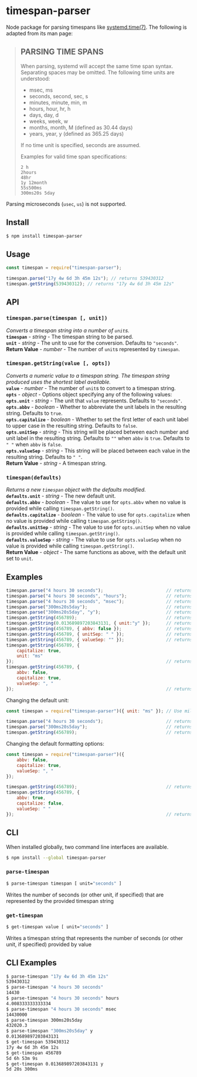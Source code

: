 # timespan-parser
Node package for parsing timespans like [systemd.time(7)](https://www.freedesktop.org/software/systemd/man/systemd.time.html).  The following is adapted from its man page:

> ## PARSING TIME SPANS
> When parsing, systemd will accept the same time span syntax.
> Separating spaces may be omitted. The following time units are
> understood:
>
> * msec, ms
> * seconds, second, sec, s
> * minutes, minute, min, m
> * hours, hour, hr, h
> * days, day, d
> * weeks, week, w
> * months, month, M (defined as 30.44 days)
> * years, year, y (defined as 365.25 days)
>
> If no time unit is specified, seconds are assumed.
>
> Examples for valid time span specifications:
>
>     2 h
>     2hours
>     48hr
>     1y 12month
>     55s500ms
>     300ms20s 5day

Parsing microseconds (`usec`, `us`) is not supported.

## Install

```sh
$ npm install timespan-parser
```

## Usage

```javascript
const timespan = require("timespan-parser");

timespan.parse("17y 4w 6d 3h 45m 12s"); // returns 539430312
timespan.getString(539430312); // returns "17y 4w 6d 3h 45m 12s"
```

## API
### `timespan.parse(timespan [, unit])`
*Converts a timespan string into a number of `unit`s.*\
**`timespan`** - *string* - The timespan string to be parsed.\
**`unit`** - *string* - The unit to use for the conversion.  Defaults to `"seconds"`.\
**Return Value** - *number* - The number of `unit`s represented by `timespan`.

### `timespan.getString(value [, opts])`
*Converts a numeric value to a timespan string.  The timespan string produced uses the shortest label available.*\
**`value`** - *number* - The number of `unit`s to convert to a timespan string.\
**`opts`** - *object* - Options object specifying any of the following values:\
**`opts.unit`** - *string* - The unit that `value` represents.  Defaults to `"seconds"`.\
**`opts.abbv`** - *boolean* - Whether to abbreviate the unit labels in the resulting string.  Defaults to `true`.\
**`opts.capitalize`** - *boolean* - Whether to set the first letter of each unit label to upper case in the resulting string.  Defaults to `false`.\
**`opts.unitSep`** - *string* - This string will be placed between each number and unit label in the resulting string.  Defaults to `""` when `abbv` is `true`.  Defaults to `" "` when `abbv` is `false`.\
**`opts.valueSep`** - *string* - This string will be placed between each value in the resulting string.  Defaults to `" "`.\
**Return Value** - *string* - A timespan string.

### `timespan(defaults)`
*Returns a new `timespan` object with the defaults modified.*\
**`defaults.unit`** - *string* - The new default unit.\
**`defaults.abbv`** - *boolean* - The value to use for `opts.abbv` when no value is provided while calling `timespan.getString()`.\
**`defaults.capitalize`** - *boolean* - The value to use for `opts.capitalize` when no value is provided while calling `timespan.getString()`.\
**`defaults.unitSep`** - *string* - The value to use for `opts.unitSep` when no value is provided while calling `timespan.getString()`.\
**`defaults.valueSep`** - *string* - The value to use for `opts.valueSep` when no value is provided while calling `timespan.getString()`.\
**Return Value** - *object* - The same functions as above, with the default unit set to `unit`.

## Examples

```javascript
timespan.parse("4 hours 30 seconds");                        // returns 14430
timespan.parse("4 hours 30 seconds", "hours");               // returns 4.008333333333334
timespan.parse("4 hours 30 seconds", "msec");                // returns 14430000
timespan.parse("300ms20s5day");                              // returns 432020.3
timespan.parse("300ms20s5day", "y");                         // returns 0.013689897203843131
timespan.getString(456789);                                  // returns "5d 6h 53m 9s"
timespan.getString(0.013689897203843131, { unit:"y" });      // returns "5d 20s 300ms"
timespan.getString(456789, { abbv: false });                 // returns "5 days 6 hours 53 minutes 9 seconds"
timespan.getString(456789, { unitSep: " " });                // returns "5 d 6 h 53 m 9 s"
timespan.getString(456789, { valueSep: "" });                // returns "5d6h53m9s"
timespan.getString(456789, {
    capitalize: true,
    unit: "ms"
});                                                          // returns "7M 36S 789Ms"
timespan.getString(456789, {
    abbv: false,
    capitalize: true,
    valueSep: ", "
});                                                          // returns "5 Days, 6 Hours, 53 Minutes, 9 Seconds"
```

Changing the default unit:

```javascript
const timespan = require("timespan-parser")({ unit: "ms" }); // Use milliseconds as the default unit

timespan.parse("4 hours 30 seconds");                        // returns 14430000
timespan.parse("300ms20s5day");                              // returns 432020300
timespan.getString(456789);                                  // returns "7m 36s 789ms"
```

Changing the default formatting options:

```javascript
const timespan = require("timespan-parser")({
    abbv: false,
    capitalize: true,
    valueSep: ", "
});

timespan.getString(456789);                                  // returns "5 Days, 6 Hours, 53 Minutes, 9 Seconds"
timespan.getString(456789, {
    abbv: true,
    capitalize: false,
    valueSep: " "
});                                                          // returns "5d 6h 53m 9s"
```

## CLI
When installed globally, two command line interfaces are available.
```sh
$ npm install --global timespan-parser
```
### `parse-timespan`
```sh
$ parse-timespan timespan [ unit="seconds" ]
```
Writes the number of seconds (or other unit, if specified) that are represented
by the provided timespan string
### `get-timespan`
```sh
$ get-timespan value [ unit="seconds" ]
```
Writes a timespan string that represents the number of seconds (or other unit,
if specified) provided by value
## CLI Examples
```sh
$ parse-timespan "17y 4w 6d 3h 45m 12s"
539430312
$ parse-timespan "4 hours 30 seconds"
14430
$ parse-timespan "4 hours 30 seconds" hours
4.008333333333334
$ parse-timespan "4 hours 30 seconds" msec
14430000
$ parse-timespan 300ms20s5day
432020.3
$ parse-timespan "300ms20s5day" y
0.013689897203843131
$ get-timespan 539430312
17y 4w 6d 3h 45m 12s
$ get-timespan 456789 
5d 6h 53m 9s
$ get-timespan 0.013689897203843131 y
5d 20s 300ms
```
